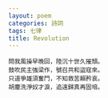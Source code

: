 ```yaml
---
layout: poem
categories: 詩詞
tags: 七律
title: Revolution
---
```

	問我風操早晚回，陸沉十世久摧頹。
	鼓吹民主強梁作，號召共和盜寇來。
	只道爭雄須奮鬥，不知救苦賴矜哀。
	胡塵洗淨奴才淚，追遠歸真再固培。

